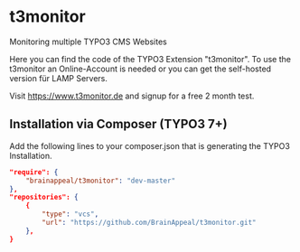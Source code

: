 # t3monitor
Monitoring multiple TYPO3 CMS Websites

Here you can find  the code of the TYPO3 Extension "t3monitor". To use the t3monitor an Online-Account is needed or you can get the self-hosted version für LAMP Servers.

Visit https://www.t3monitor.de and signup for a free 2 month test.

## Installation via Composer (TYPO3 7+)

Add the following lines to your composer.json that is generating the TYPO3 Installation.

```json
"require": {
	"brainappeal/t3monitor": "dev-master"
},
"repositories": {
	{
		"type": "vcs",
		"url": "https://github.com/BrainAppeal/t3monitor.git"
	},
}
```



